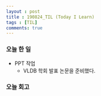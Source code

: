```yaml
---
layout : post
title : 190824_TIL (Today I Learn)
tags : [TIL]
comments: true
---
```

### 오늘 한 일
- PPT 작업
  - VLDB 학회 발표 논문을 준비했다.

### 오늘 회고

